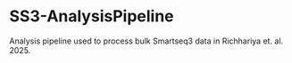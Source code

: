 # SS3-AnalysisPipeline
Analysis pipeline used to process bulk Smartseq3 data in Richhariya et. al. 2025. 

